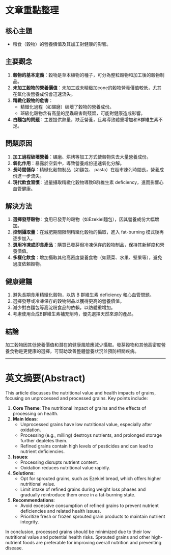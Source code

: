 # 文章重點整理

## 核心主題
- 粮食（穀物）的營養價值及其加工對健康的影響。

## 主要觀念
1. **穀物的基本定義**：穀物是草本植物的種子，可分為整粒穀物和加工後的穀物制品。
2. **未加工穀物的營養價值**：未加工或未精緻加cone的穀物營養價值較低，尤其在氧化後營養成份會迅速流失。
3. **精緻化穀物的危害**：
   - 精緻化過程（如碾磨）破壞了穀物的營養成份。
   - 班級化穀物含有高量的昆蟲殺害劑殘留，可能對健康造成影響。
4. **白麵包的問題**：主要提供熱量，缺乏營養，且易導致體重增加和B群維生素不足。

## 問題原因
1. **加工過程破壞營養**：碾磨、烘烤等加工方式使穀物失去大量營養成份。
2. **氧化作用**：暴露於空氣中，導致營養成份迅速氧化分解。
3. **長時間儲存**：精緻化穀物制品（如麵包、 pasta）在超市陳列時間長，營養成份進一步流失。
4. **現代飲食習慣**：過量攝取精緻化穀物導致B群維生素 deficiency，進而影響心血管健康。

## 解決方法
1. **選擇發芽穀物**：食用已發芽的穀物（如Ezekiel麵包），因其營養成份大幅增加。
2. **控制攝取量**：在減肥期間限制精緻化穀物的攝取，進入 fat-burning 模式後再逐步加入。
3. **選用冷凍或即食產品**：購買已發芽但冷凍保存的穀物制品，保持其新鮮度和營養價值。
4. **多樣化飲食**：增加攝取其他高密度營養食物（如蔬菜、水果、堅果等），避免過度依賴穀物。

## 健康建議
1. 避免長期食用精緻化穀物，以防 B 群維生素 deficiency 和心血管問題。
2. 選擇發芽或冷凍保存的穀物制品以獲得更高的營養價值。
3. 減少對白麵包等高淀粉食品的依賴，以防體重增加。
4. 考慮使用合成B群維生素補充劑時，優先選擇天然來源的產品。

## 結論
加工穀物因其低營養價值和潛在的健康風險應減少攝取。發芽穀物和其他高密度營養食物是更健康的選擇，可幫助改善整體營養狀況並預防相關疾病。

---

# 英文摘要(Abstract)

This article discusses the nutritional value and health impacts of grains, focusing on unprocessed and processed grains. Key points include:

1. **Core Theme**: The nutritional impact of grains and the effects of processing on health.
2. **Main Ideas**:
   - Unprocessed grains have low nutritional value, especially after oxidation.
   - Processing (e.g., milling) destroys nutrients, and prolonged storage further depletes them.
   - Refined grains contain high levels of pesticides and can lead to nutrient deficiencies.
3. **Issues**:
   - Processing disrupts nutrient content.
   - Oxidation reduces nutritional value rapidly.
4. **Solutions**:
   - Opt for sprouted grains, such as Ezekiel bread, which offers higher nutritional value.
   - Limit intake of refined grains during weight loss phases and gradually reintroduce them once in a fat-burning state.
5. **Recommendations**:
   - Avoid excessive consumption of refined grains to prevent nutrient deficiencies and related health issues.
   - Prioritize fresh or frozen sprouted grain products to maintain nutrient integrity.

In conclusion, processed grains should be minimized due to their low nutritional value and potential health risks. Sprouted grains and other high-nutrient foods are preferable for improving overall nutrition and preventing disease.